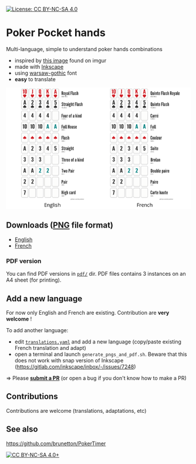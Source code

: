 [![License: CC BY-NC-SA 4.0](https://img.shields.io/badge/License-CC%20BY--NC--SA%204.0-lightgrey.svg)](https://creativecommons.org/licenses/by-nc-sa/4.0/)


# Poker Pocket hands

Multi-language, simple to understand poker hands combinations

- inspired by [this image](http://i.imgur.com/XlEhEIQ.jpg) found on imgur
- made with [Inkscape](https://inkscape.org)
- using [warsaw-gothic](https://www.fontspace.com/kineticplasma-fonts/warsaw-gothic) font
- **easy** to translate

![](preview.png)

## Downloads ([PNG](https://en.wikipedia.org/wiki/Portable_Network_Graphics) file format)

- [English](https://github.com/brunetton/poker_poket_hands/blob/master/png/poker%20hands.png)
- [French](https://github.com/brunetton/poker_poket_hands/raw/master/png/poker%20hands%20-%20Fr.png)


### PDF version

You can find PDF versions in [`pdf/`](https://github.com/brunetton/poker_poket_hands/tree/master/pdf) dir. PDF files contains 3 instances on an A4 sheet (for printing).

## Add a new language

For now only English and French are existing. Contribution are **very welcome** !

To add another language:
- edit [`translations.yaml`](https://github.com/brunetton/poker_poket_hands/tree/master/translations.yaml) and add a new language (copy/paste existing French translation and adapt)
- open a terminal and launch `generate_pngs_and_pdf.sh`. Beware that this does not work with snap version of Inkscape (https://gitlab.com/inkscape/inbox/-/issues/7248)

=> Please [**submit a PR**](https://docs.github.com/en/pull-requests/collaborating-with-pull-requests/proposing-changes-to-your-work-with-pull-requests/creating-a-pull-request) (or open a bug if you don't know how to make a PR)

## Contributions

Contributions are welcome (translations, adaptations, etc)

## See also

https://github.com/brunetton/PokerTimer

[![CC BY-NC-SA 4.0+](https://i.creativecommons.org/l/by-nc-sa/4.0/88x31.png "CC BY-NC-SA 4.0+")](https://creativecommons.org/licenses/by-nc-sa/4.0/)

